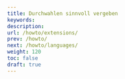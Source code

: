```yaml
---
title: Durchwahlen sinnvoll vergeben
keywords:
description:
url: /howto/extensions/
prev: /howto/
next: /howto/languages/
weight: 120
toc: false
draft: true
---
```

